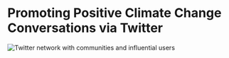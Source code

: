 # Promoting Positive Climate Change Conversations via Twitter

![Twitter network with communities and influential users](media/network_with_names.png)
